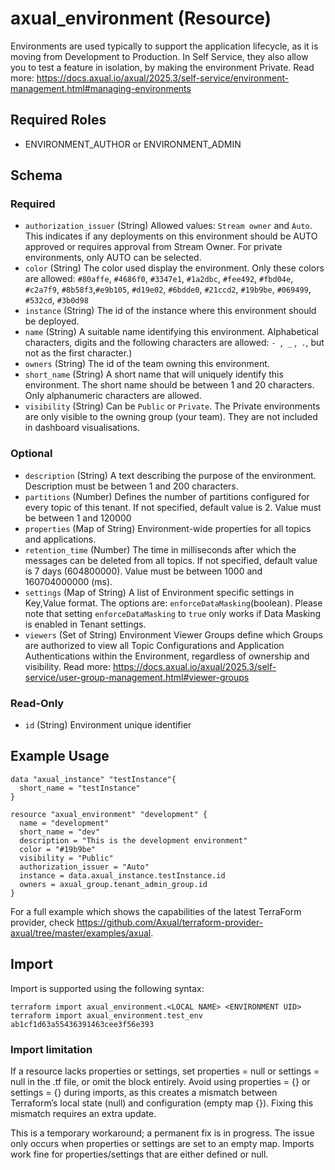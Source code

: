 # axual_environment (Resource)

Environments are used typically to support the application lifecycle, as it is moving from Development to Production.  In Self Service, they also allow you to test a feature in isolation, by making the environment Private. Read more: https://docs.axual.io/axual/2025.3/self-service/environment-management.html#managing-environments

## Required Roles
- ENVIRONMENT_AUTHOR or ENVIRONMENT_ADMIN

<!-- schema generated by tfplugindocs -->
## Schema

### Required

- `authorization_issuer` (String) Allowed values: `Stream owner` and `Auto`. This indicates if any deployments on this environment should be AUTO approved or requires approval from Stream Owner. For private environments, only AUTO can be selected.
- `color` (String) The color used display the environment. Only these colors are allowed: `#80affe`, `#4686f0`, `#3347e1`, `#1a2dbc`, `#fee492`, `#fbd04e`, `#c2a7f9`, `#8b58f3`,`#e9b105`, `#d19e02`, `#6bdde0`, `#21ccd2`, `#19b9be`, `#069499`, `#532cd`, `#3b0d98`
- `instance` (String) The id of the instance where this environment should be deployed.
- `name` (String) A suitable name identifying this environment. Alphabetical characters, digits and the following characters are allowed: `- `,` _` ,` .`, but not as the first character.)
- `owners` (String) The id of the team owning this environment.
- `short_name` (String) A short name that will uniquely identify this environment. The short name should be between 1 and 20 characters. Only alphanumeric characters are allowed.
- `visibility` (String) Can be `Public` or `Private`. The Private environments are only visible to the owning group (your team). They are not included in dashboard visualisations.

### Optional

- `description` (String) A text describing the purpose of the environment. Description must be between 1 and 200 characters.
- `partitions` (Number) Defines the number of partitions configured for every topic of this tenant. If not specified, default value is 2. Value must be between 1 and 120000
- `properties` (Map of String) Environment-wide properties for all topics and applications.
- `retention_time` (Number) The time in milliseconds after which the messages can be deleted from all topics. If not specified, default value is 7 days (604800000). Value must be between 1000 and 160704000000 (ms).
- `settings` (Map of String) A list of Environment specific settings in Key,Value format. The options are: `enforceDataMasking`(boolean). Please note that setting `enforceDataMasking` to `true` only works if Data Masking is enabled in Tenant settings.
- `viewers` (Set of String) Environment Viewer Groups define which Groups are authorized to view all Topic Configurations and Application Authentications within the Environment, regardless of ownership and visibility. Read more: https://docs.axual.io/axual/2025.3/self-service/user-group-management.html#viewer-groups

### Read-Only

- `id` (String) Environment unique identifier

## Example Usage

```hcl
data "axual_instance" "testInstance"{
  short_name = "testInstance"
}
```

```hcl
resource "axual_environment" "development" {
  name = "development"
  short_name = "dev"
  description = "This is the development environment"
  color = "#19b9be"
  visibility = "Public"
  authorization_issuer = "Auto"
  instance = data.axual_instance.testInstance.id
  owners = axual_group.tenant_admin_group.id
}
```

For a full example which shows the capabilities of the latest TerraForm provider, check https://github.com/Axual/terraform-provider-axual/tree/master/examples/axual.

## Import
Import is supported using the following syntax:

```shell
terraform import axual_environment.<LOCAL NAME> <ENVIRONMENT UID>
terraform import axual_environment.test_env ab1cf1d63a55436391463cee3f56e393
```

### Import limitation
If a resource lacks properties or settings, set properties = null or settings = null in the .tf file, or omit the block entirely. Avoid using properties = {} or settings = {} during imports, as this creates a mismatch between Terraform’s local state (null) and configuration (empty map {}). Fixing this mismatch requires an extra update.

This is a temporary workaround; a permanent fix is in progress. The issue only occurs when properties or settings are set to an empty map. Imports work fine for properties/settings that are either defined or null.